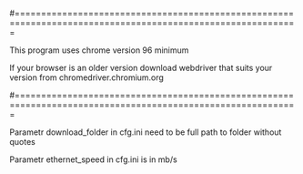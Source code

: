 #============================================================================================================

This program uses chrome version 96 minimum

If your browser is an older version download webdriver that suits your version from chromedriver.chromium.org

#============================================================================================================

Parametr download_folder in cfg.ini need to be full path to folder without quotes

Parametr ethernet_speed in cfg.ini is in mb/s